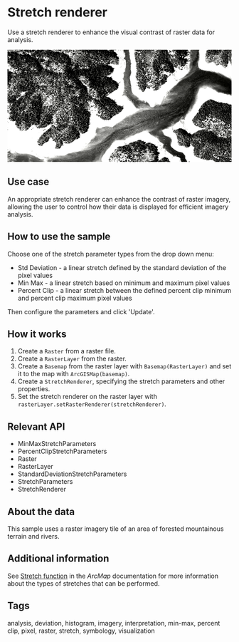 # Stretch renderer

Use a stretch renderer to enhance the visual contrast of raster data for analysis.

![Image of stretch renderer](StretchRenderer.png)

## Use case

An appropriate stretch renderer can enhance the contrast of raster imagery, allowing the user to control how their data is displayed for efficient imagery analysis.

## How to use the sample

Choose one of the stretch parameter types from the drop down menu:

* Std Deviation - a linear stretch defined by the standard deviation of the pixel values
* Min Max - a linear stretch based on minimum and maximum pixel values
* Percent Clip - a linear stretch between the defined percent clip minimum and percent clip maximum pixel values

Then configure the parameters and click 'Update'.

## How it works

1. Create a `Raster` from a raster file.
2. Create a `RasterLayer` from the raster.
3. Create a `Basemap` from the raster layer with `Basemap(RasterLayer)` and set it to the map with `ArcGISMap(basemap)`.
4. Create a `StretchRenderer`, specifying the stretch parameters and other properties.
5. Set the stretch renderer on the raster layer with `rasterLayer.setRasterRenderer(stretchRenderer)`.

## Relevant API

* MinMaxStretchParameters
* PercentClipStretchParameters
* Raster
* RasterLayer
* StandardDeviationStretchParameters
* StretchParameters
* StretchRenderer

## About the data

This sample uses a raster imagery tile of an area of forested mountainous terrain and rivers.

## Additional information

See [Stretch function](http://desktop.arcgis.com/en/arcmap/latest/manage-data/raster-and-images/stretch-function.htm) in the *ArcMap* documentation for more information about the types of stretches that can be performed.

## Tags

analysis, deviation, histogram, imagery, interpretation, min-max, percent clip, pixel, raster, stretch, symbology, visualization
